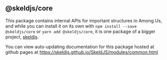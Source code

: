 ## @skeldjs/core

This package contains internal APIs for important structures in Among Us, and while you can install it on its own with `npm install --save @skeldjs/core` or `yarn add @skeldjs/core`, it is one package of a bigger project, [skeldjs](https://github.com/skeldjs/SkeldJS).

You can view auto-updating documentation for this package hosted at github pages at https://skeldjs.github.io/SkeldJS/modules/common.html